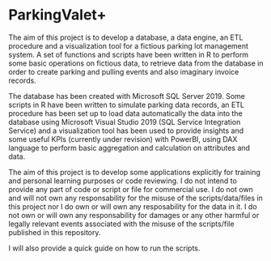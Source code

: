 # ParkingValet+
The aim of this project is to develop a database, a data engine, an ETL procedure and a visualization tool for a fictious parking lot management system. A set of functions and scripts have been written in R to perform some basic operations on fictious data, to retrieve data from the database in order to create parking and pulling events and also imaginary invoice records.

The database has been created with Microsoft SQL Server 2019. Some scripts in R have been written to simulate parking data records, an ETL procedure has been set up to load data automatically the data into the database using Microsoft Visual Studio 2019 (SQL Service Integration Service) and a visualization tool has been used to provide insights and some useful KPIs (currently under revision) with PowerBI, using DAX language to perform basic aggregation and calculation on attributes and data.
  
The aim of this project is to develop some applications explicitly for training and personal learning purposes or code reviewing. I do not intend to provide any part of code or script or file for commercial use. I do not own and will not own any responsability for the misuse of the scripts/data/files in this project nor I do own or will own any resposability for the data in it. I do not own or will own any responsability for damages or any other harmful or legally relevant events associated with the misuse of the scripts/file published in this repository.

I will also provide a quick guide on how to run the scripts.

